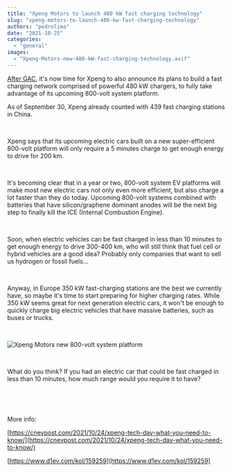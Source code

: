 ```yaml
---
title: "Xpeng Motors to launch 480 kW fast charging technology"
slug: "xpeng-motors-to-launch-480-kw-fast-charging-technology"
authors: "pedrolima"
date: "2021-10-25"
categories: 
  - "general"
images: 
  - "Xpeng-Motors-new-480-kW-fast-charging-technology.avif"
---
```


[After GAC](/2021/07/30/gac-aion-with-fast-charging-speed-comparable-to-refueling/), it's now time for Xpeng to also announce its plans to build a fast charging network comprised of powerful 480 kW chargers, to fully take advantage of its upcoming 800-volt system platform.

As of September 30, Xpeng already counted with 439 fast charging stations in China.

 

Xpeng says that its upcoming electric cars built on a new super-efficient 800-volt platform will only require a 5 minutes charge to get enough energy to drive for 200 km.

 

It's becoming clear that in a year or two, 800-volt system EV platforms will make most new electric cars not only even more efficient, but also charge a lot faster than they do today. Upcoming 800-volt systems combined with batteries that have silicon/graphene dominant anodes will be the next big step to finally kill the ICE (Internal Combustion Engine).

 

Soon, when electric vehicles can be fast charged in less than 10 minutes to get enough energy to drive 300-400 km, who will still think that fuel cell or hybrid vehicles are a good idea? Probably only companies that want to sell us hydrogen or fossil fuels...

 

Anyway, in Europe 350 kW fast-charging stations are the best we currently have, so maybe it's time to start preparing for higher charging rates. While 350 kW seems great for next generation electric cars, it won't be enough to quickly charge big electric vehicles that have massive batteries, such as buses or trucks.

 

![Xpeng Motors new 800-volt system platform](images/Xpeng-Motors-new-800-volt-system-platform.avif)

 

What do you think? If you had an electric car that could be fast charged in less than 10 minutes, how much range would you require it to have?

 

 

More info:

[https://cnevpost.com/2021/10/24/xpeng-tech-day-what-you-need-to-know/](https://cnevpost.com/2021/10/24/xpeng-tech-day-what-you-need-to-know/)

[https://www.d1ev.com/kol/159259](https://www.d1ev.com/kol/159259)
